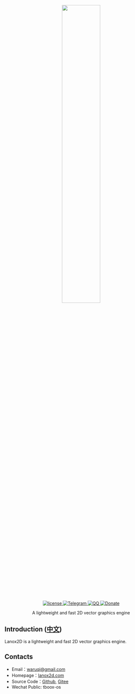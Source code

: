 <div align="center">
  <a href="https://lanox2d.com">
    <img width="50%" height="50%" src="https://tboox.org/static/img/lanox2d/lanox2d.png">
  </a>

  <div>
    <a href="https://github.com/lanox2d/lanox2d/blob/main/LICENSE.md">
      <img src="https://img.shields.io/github/license/lanox2d/lanox2d.svg?colorB=f48041&style=flat-square" alt="license" />
    </a>
    <a href="https://t.me/tbooxorg">
      <img src="https://img.shields.io/badge/chat-on%20telegram-blue.svg?style=flat-square" alt="Telegram" />
    </a>
    <a href="https://jq.qq.com/?_wv=1027&k=5hpwWFv">
      <img src="https://img.shields.io/badge/chat-on%20QQ-ff69b4.svg?style=flat-square" alt="QQ" />
    </a>
    <a href="https://github.com/sponsors/waruqi">
      <img src="https://img.shields.io/badge/donate-us-orange.svg?style=flat-square" alt="Donate" />
    </a>
  </div>

  <p>A lightweight and fast 2D vector graphics engine</p>
</div>

## Introduction ([中文](/README_zh.md))

Lanox2D is a lightweight and fast 2D vector graphics engine.

## Contacts

* Email：[waruqi@gmail.com](mailto:waruqi@gmail.com)
* Homepage：[lanox2d.com](https://lanox2d.com)
* Source Code：[Github](https://github.com/lanox2d/lanox2d), [Gitee](https://gitee.com/lanox2d/lanox2d)
* Wechat Public: tboox-os
